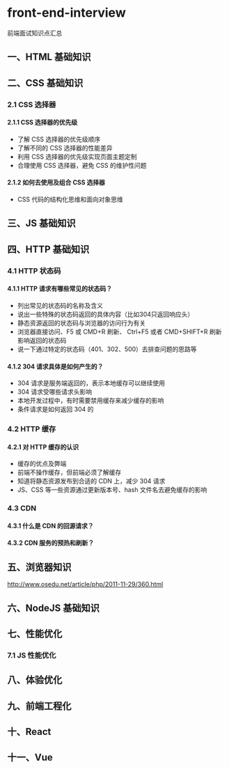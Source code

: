 # front-end-interview
前端面试知识点汇总
## 一、HTML 基础知识
## 二、CSS 基础知识
### 2.1 CSS 选择器
#### 2.1.1 CSS 选择器的优先级
- 了解 CSS 选择器的优先级顺序
- 了解不同的 CSS 选择器的性能差异
- 利用 CSS 选择器的优先级实现页面主题定制
- 合理使用 CSS 选择器，避免 CSS 的维护性问题
#### 2.1.2 如何去使用及组合 CSS 选择器
- CSS 代码的结构化思维和面向对象思维

## 三、JS 基础知识
## 四、HTTP 基础知识
### 4.1 HTTP 状态码
#### 4.1.1 HTTP 请求有哪些常见的状态码？
- 列出常见的状态码的名称及含义
- 说出一些特殊的状态码返回的具体内容（比如304只返回响应头）
- 静态资源返回的状态码与浏览器的访问行为有关
- 浏览器直接访问、F5 或 CMD+R 刷新、 Ctrl+F5 或者 CMD+SHIFT+R 刷新影响返回的状态码
- 说一下通过特定的状态码（401、302、500）去排查问题的思路等
#### 4.1.2 304 请求具体是如何产生的？
- 304 请求是服务端返回的，表示本地缓存可以继续使用
- 304 请求受哪些请求头影响
- 本地开发过程中，有时需要禁用缓存来减少缓存的影响
- 条件请求是如何返回 304 的
### 4.2 HTTP 缓存
#### 4.2.1 对 HTTP 缓存的认识
- 缓存的优点及弊端
- 前端不操作缓存，但前端必须了解缓存
- 知道将静态资源发布到合适的 CDN 上，减少 304 请求
- JS、CSS 等一些资源通过更新版本号、hash 文件名去避免缓存的影响
### 4.3 CDN
#### 4.3.1 什么是 CDN 的回源请求？
#### 4.3.2 CDN 服务的预热和刷新？
## 五、浏览器知识
http://www.osedu.net/article/php/2011-11-29/360.html
## 六、NodeJS 基础知识
## 七、性能优化
### 7.1 JS 性能优化
#### 
## 八、体验优化
## 九、前端工程化
## 十、React
## 十一、Vue
